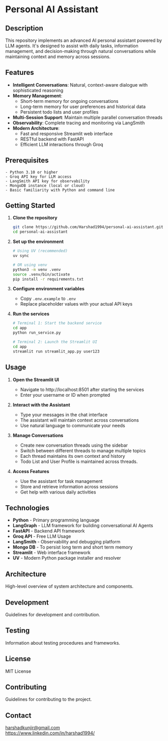 # Personal AI Assistant

## Description
This repository implements an advanced AI personal assistant powered by LLM agents. It's designed to assist with daily tasks, information management, and decision-making through natural conversations while maintaining context and memory across sessions.

## Features
- **Intelligent Conversations**: Natural, context-aware dialogue with sophisticated reasoning
- **Memory Management**:
    - Short-term memory for ongoing conversations
    - Long-term memory for user preferences and historical data
    - Persistent todo lists and user profiles
- **Multi-Session Support**: Maintain multiple parallel conversation threads
- **Observability**: Complete tracing and monitoring via LangSmith
- **Modern Architecture**:
    - Fast and responsive Streamlit web interface
    - RESTful backend with FastAPI
    - Efficient LLM interactions through Groq

## Prerequisites
    - Python 3.10 or higher
    - Groq API key for LLM access
    - LangSmith API key for observability
    - MongoDB instance (local or cloud)
    - Basic familiarity with Python and command line

## Getting Started
1. **Clone the repository**
    ```bash
    git clone https://github.com/Harshad1994/personal-ai-assistant.git
    cd personal-ai-assistant
    ```

2. **Set up the environment**
    ```bash
    # Using UV (recommended)
    uv sync

    # OR using venv
    python3 -m venv .venv
    source .venv/bin/activate
    pip install -r requirements.txt
    ```

3. **Configure environment variables**
    - Copy `.env.example` to `.env`
    - Replace placeholder values with your actual API keys

4. **Run the services**
    ```bash
    # Terminal 1: Start the backend service
    cd app
    python run_service.py

    # Terminal 2: Launch the Streamlit UI
    cd app
    streamlit run streamlit_app.py user123
    ```

## Usage
1. **Open the Streamlit UI**
    - Navigate to http://localhost:8501 after starting the services
    - Enter your username or ID when prompted

2. **Interact with the Assistant**
    - Type your messages in the chat interface
    - The assistant will maintain context across conversations
    - Use natural language to communicate your needs

3. **Manage Conversations**
    - Create new conversation threads using the sidebar
    - Switch between different threads to manage multiple topics
    - Each thread maintains its own context and history
    - Todo List and User Profile is maintained across threads.

4. **Access Features**
    - Use the assistant for task management
    - Store and retrieve information across sessions
    - Get help with various daily activities

## Technologies
- **Python** - Primary programming language
- **LangGraph** - LLM framework for building conversational AI Agents
- **FastAPI** - Backend API framework
- **Groq API** - Free LLM Usage
- **LangSmith** - Observability and debugging platform
- **Mongo DB** - To persist long term and short term memory
- **Streamlit** - Web interface framework
- **UV** - Modern Python package installer and resolver

## Architecture
High-level overview of system architecture and components.

## Development
Guidelines for development and contribution.

## Testing
Information about testing procedures and frameworks.

## License
MIT License

## Contributing
Guidelines for contributing to the project.

## Contact
harshadkunjir@gmail.com\
https://www.linkedin.com/in/harshad1994/